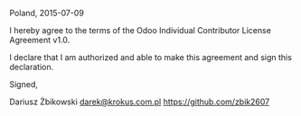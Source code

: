 Poland, 2015-07-09

I hereby agree to the terms of the Odoo Individual Contributor License Agreement v1.0.

I declare that I am authorized and able to make this agreement and sign this declaration.

Signed,

Dariusz Żbikowski darek@krokus.com.pl  https://github.com/zbik2607
